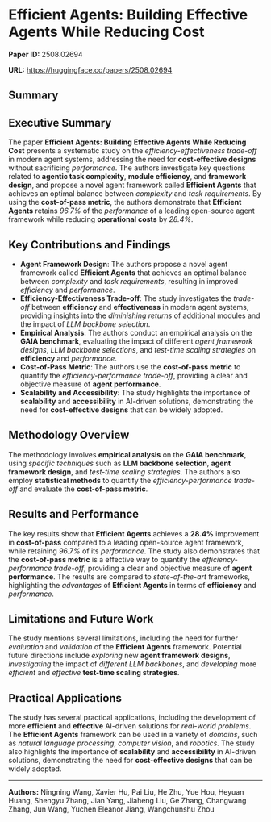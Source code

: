 # Efficient Agents: Building Effective Agents While Reducing Cost

**Paper ID:** 2508.02694

**URL:** https://huggingface.co/papers/2508.02694

## Summary

## Executive Summary
The paper **Efficient Agents: Building Effective Agents While Reducing Cost** presents a systematic study on the *efficiency-effectiveness trade-off* in modern agent systems, addressing the need for **cost-effective designs** without sacrificing *performance*. The authors investigate key questions related to **agentic task complexity**, **module efficiency**, and **framework design**, and propose a novel agent framework called **Efficient Agents** that achieves an optimal balance between *complexity* and *task requirements*. By using the **cost-of-pass metric**, the authors demonstrate that **Efficient Agents** retains *96.7%* of the *performance* of a leading open-source agent framework while reducing **operational costs** by *28.4%*.

## Key Contributions and Findings
* **Agent Framework Design**: The authors propose a novel agent framework called **Efficient Agents** that achieves an optimal balance between *complexity* and *task requirements*, resulting in improved *efficiency* and *performance*.
* **Efficiency-Effectiveness Trade-off**: The study investigates the *trade-off* between **efficiency** and **effectiveness** in modern agent systems, providing insights into the *diminishing returns* of additional modules and the impact of *LLM backbone selection*.
* **Empirical Analysis**: The authors conduct an empirical analysis on the **GAIA benchmark**, evaluating the impact of different *agent framework designs*, *LLM backbone selections*, and *test-time scaling strategies* on **efficiency** and *performance*.
* **Cost-of-Pass Metric**: The authors use the **cost-of-pass metric** to quantify the *efficiency-performance trade-off*, providing a clear and objective measure of **agent performance**.
* **Scalability and Accessibility**: The study highlights the importance of **scalability** and **accessibility** in AI-driven solutions, demonstrating the need for **cost-effective designs** that can be widely adopted.

## Methodology Overview
The methodology involves **empirical analysis** on the **GAIA benchmark**, using *specific techniques* such as **LLM backbone selection**, **agent framework design**, and *test-time scaling strategies*. The authors also employ **statistical methods** to quantify the *efficiency-performance trade-off* and evaluate the **cost-of-pass metric**.

## Results and Performance
The key results show that **Efficient Agents** achieves a **28.4%** improvement in **cost-of-pass** compared to a leading open-source agent framework, while retaining *96.7%* of its *performance*. The study also demonstrates that the **cost-of-pass metric** is a effective way to quantify the *efficiency-performance trade-off*, providing a clear and objective measure of **agent performance**. The results are compared to *state-of-the-art* frameworks, highlighting the *advantages* of **Efficient Agents** in terms of **efficiency** and *performance*.

## Limitations and Future Work
The study mentions several limitations, including the need for further *evaluation* and *validation* of the **Efficient Agents** framework. Potential future directions include *exploring* new **agent framework designs**, *investigating* the impact of *different LLM backbones*, and *developing* more *efficient* and *effective* **test-time scaling strategies**.

## Practical Applications
The study has several practical applications, including the development of more **efficient** and **effective** AI-driven solutions for *real-world problems*. The **Efficient Agents** framework can be used in a variety of *domains*, such as *natural language processing*, *computer vision*, and *robotics*. The study also highlights the importance of **scalability** and **accessibility** in AI-driven solutions, demonstrating the need for **cost-effective designs** that can be widely adopted.

---

**Authors:** Ningning Wang, Xavier Hu, Pai Liu, He Zhu, Yue Hou, Heyuan Huang, Shengyu Zhang, Jian Yang, Jiaheng Liu, Ge Zhang, Changwang Zhang, Jun Wang, Yuchen Eleanor Jiang, Wangchunshu Zhou
